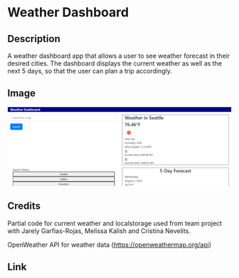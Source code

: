 # Weather Dashboard

## Description

A weather dashboard app that allows a user to see weather forecast in their desired cities.  The dashboard displays the current weather as well as the next 5 days, so that the user can plan a trip accordingly.

## Image

![screenshot of weather dashboard](./Assets/Images/dashboard.png)


## Credits

Partial code for current weather and localstorage used from team project with Jarely Garfias-Rojas, Melissa Kalish and Cristina Nevelits.

OpenWeather API for weather data (https://openweathermap.org/api)

## Link

